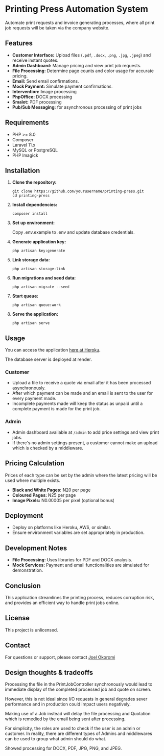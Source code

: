 # Printing Press Automation System

Automate print requests and invoice generating processes, where all print job requests will be taken via the company website.

## Features

- **Customer Interface:** Upload files (`.pdf`, `.docx`, `.png`, `.jpg`, `.jpeg`) and receive instant quotes.
- **Admin Dashboard:** Manage pricing and view print job requests.
- **File Processing:** Determine page counts and color usage for accurate pricing.
- **Email:** Send email confirmations.
- **Mock Payment:** Simulate payment confirmations.
- **Intervention:** Image processing
- **PhpOffice:** DOCX processing
- **Smalot:** PDF processing
- **Pub/Sub Messaging:** for asynchronous processing of print jobs

## Requirements

- PHP >= 8.0
- Composer
- Laravel 11.x
- MySQL or PostgreSQL
- PHP Imagick

## Installation

1. **Clone the repository:**

   ```
   git clone https://github.com/yourusername/printing-press.git
   cd printing-press
   ```
2. **Install dependencies:**

    ```
    composer install
    ```

3. **Set up environment:**

   Copy .env.example to .env and update database credentials.


4. **Generate application key:**

    ```
    php artisan key:generate
    ```
5. **Link storage data:**

    ```
    php artisan storage:link
    ```
6. **Run migrations and seed data:**

    ```
    php artisan migrate --seed
    ```

7. **Start queue:**

    ```
    php artisan queue:work
    ```

8. **Serve the application:**

    ```
    php artisan serve
    ```

## Usage

You can access the application [here at Heroku](https://print-automation-0e22a831cb71.herokuapp.com).

The database server is deployed at render.

### Customer

- Upload a file to receive a quote via email after it has been processed asynchronously.
- After which payment can be made and an email is sent to the user for every payment made.
- Incomplete payments made will keep the status as unpaid until a complete payment is made for the print job.

### Admin

- Admin dashboard available at `/admin` to add price settings and view print jobs.
- If there's no admin settings present, a customer cannot make an upload which is checked by a middleware.

## Pricing Calculation

Prices of each type can be set by the admin where the latest pricing will be used where multiple exists.

- **Black and White Pages:** N20 per page
- **Coloured Pages:** N25 per page
- **Image Pixels:** N0.00005 per pixel (optional bonus)

## Deployment

- Deploy on platforms like Heroku, AWS, or similar.
- Ensure environment variables are set appropriately in production.

## Development Notes

- **File Processing:** Uses libraries for PDF and DOCX analysis.
- **Mock Services:** Payment and email functionalities are simulated for demonstration.

## Conclusion

This application streamlines the printing process, reduces corruption risk, and provides an efficient way to handle print jobs online.

## License

This project is unlicensed.

## Contact

For questions or support, please contact [Joel Okoromi](mailto:okmarq@gmail.com)

## Design thoughts & tradeoffs

Processing the file in the PrintJobController synchronously would lead to immediate display of the completed processed job and quote on screen.

However, this is not ideal since I/O requests in general degrades sever performance and in production could impact users negatively.

Making use of a Job instead will delay the file processing and Quotation which is remedied by the email being sent after processing.

For simplicity, the roles are used to check if the user is an admin or customer.
In reality, there are different types of Admins and middlewares can be used to group what admin should do what.

Showed processing for DOCX, PDF, JPG, PNG, and JPEG.
